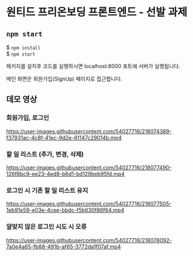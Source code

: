 # 원티드 프리온보딩 프론트엔드 - 선발 과제

## `npm start`

$ `npm install` </br>
$ `npm start`

<p> 패키지를 설치후 코드를 실행하시면 localhost:8000 포트에 서버가 실행됩니다. </p>
<p> 메인 화면은 회원가입(SignUp) 페이지로 접근합니다. </p>

## 데모 영상

### 회원가입, 로그인
https://user-images.githubusercontent.com/54027716/218074389-f37931ac-4c8f-41ec-9d2e-91147c29014b.mp4


### 할 일 리스트 (추가, 변경, 삭제)
https://user-images.githubusercontent.com/54027716/218077490-126f8bc9-ee23-4ed8-b6d1-bd129beb95fd.mp4


### 로그인 시 기존 할 일 리스트 유지
https://user-images.githubusercontent.com/54027716/218077505-1eb91e59-e03e-4cee-bbdc-f5b630f86f64.mp4


### 알맞지 않은 로그인 시도 시 오류
https://user-images.githubusercontent.com/54027716/218078092-7a0e4a65-fb88-491b-af65-3772da1f07af.mp4


